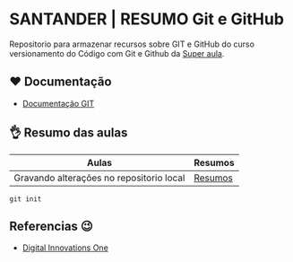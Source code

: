 
# SANTANDER | RESUMO Git e GitHub

Repositorio para armazenar recursos sobre GIT e GitHub do curso versionamento do Código com Git e Github da [Super aula](https://www.dio.me/).

## ❤ Documentação

* [Documentação GIT](https://github.com/Kokadal/Doug.Roberth.git)

## 👌 Resumo das aulas

| Aulas | Resumos |
|------|---------| 
|Gravando alterações no repositorio local|[Resumos](https://github.com/Kokadal/Doug.Roberth.git) |

```
git init
```

## Referencias 😉
* [Digital Innovations One](https://github.com/Kokadal/Doug.Roberth.git)


